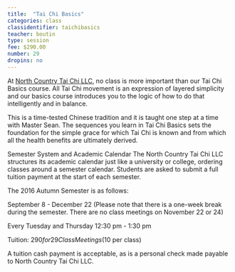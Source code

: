 ```yaml
---
title:  "Tai Chi Basics"
categories: class
classidentifier: taichibasics
teacher: boutin
type: session
fee: $290.00
number: 29
dropins: no
---
```

At <a href="http://www.trilliumyogacenter.com/nctaichi.html">North Country Tai Chi LLC</a>, no class is more important than our Tai Chi Basics course. All Tai Chi movement is an expression of layered simplicity and our basics course introduces you to the logic of how to do that intelligently and in balance.

This is a time-tested Chinese tradition and it is taught one step at a time with Master Sean. The sequences you learn in Tai Chi Basics sets the foundation for the simple grace for which Tai Chi is known and from which all the health benefits are ultimately derived.

Semester System and Academic Calendar
The North Country Tai Chi LLC structures its academic calendar just like a university or college, ordering classes around a semester calendar. Students are asked to submit a full tuition payment at the start of each semester.

The 2016 Autumn Semester is as follows:

September 8 - December 22 (Please note that there is a one-week break during the semester. There are no class meetings on November 22 or 24)

Every Tuesday and Thursday 12:30 pm - 1:30 pm

Tuition: $290 for 29 Class Meetings ($10 per class)

A tuition cash payment is acceptable, as is a personal check made payable to North Country Tai Chi LLC.
